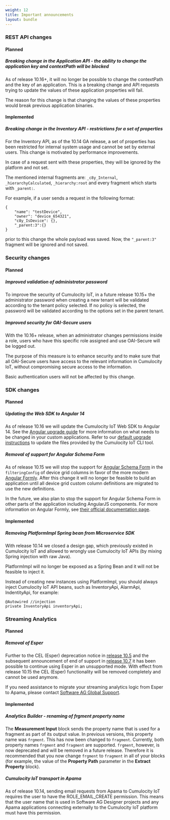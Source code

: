 ```yaml
---
weight: 12
title: Important announcements
layout: bundle
---
```


### REST API changes

#### Planned

##### Breaking change in the Application API - the ability to change the application key and contextPath will be blocked

As of release 10.16+, it will no longer be possible to change the contextPath and the key of an application.
This is a breaking change and API requests trying to update the values of these application properties will fail.

The reason for this change is that changing the values of these properties would break previous application binaries.

#### Implemented

##### Breaking change in the Inventory API - restrictions for a set of properties

For the Inventory API, as of the 10.14 GA release, a set of properties has been restricted for internal system usage and cannot be set by external users. This change is motivated by performance improvements.

In case of a request sent with these properties, they will be ignored by the platform and not set.

The mentioned internal fragments are: `_c8y_Internal`, `_hierarchyCalculated`, `_hierarchy:root` and every fragment which starts with `_parent:`.

For example, if a user sends a request in the following format:

```
{
	"name": "testDevice",
    "owner": "device_654321",
    "c8y_IsDevice": {},
    "_parent:3":{}
}
```

prior to this change the whole payload was saved. Now, the `"_parent:3"` fragment will be ignored and not saved.


### Security changes

#### Planned

##### Improved validation of administrator password

To improve the security of Cumulocity IoT, in a future release 10.15+ the administrator password when creating a new tenant will be validated according to the tenant policy selected. If no policy is selected, the password will be validated according to the options set in the parent tenant.

##### Improved security for OAI-Secure users

With the 10.16+ release, when an administrator changes permissions inside a role, users who have this specific role assigned and use OAI-Secure will be logged out.

The purpose of this measure is to enhance security and to make sure that all OAI-Secure users have access to the relevant information in Cumulocity IoT, without compromising secure access to the information.

Basic authentication users will not be affected by this change.


### SDK changes

#### Planned

##### Updating the Web SDK to Angular 14

As of release 10.16 we will update the Cumulocity IoT Web SDK to Angular 14. See the [Angular upgrade guide](https://v14.angular.io/guide/update-to-latest-version) for more information on what needs to be changed in your custom applications. Refer to our [default upgrade instructions](https://cumulocity.com/guides/web/upgrade/#update-to-an-newer-version) to update the files provided by the Cumulocity IoT CLI tool.

##### Removal of support for Angular Schema Form

As of release 10.15 we will stop the support for [Angular Schema Form](http:/schemaform.io/) in the `filteringConfig` of device grid columns in favor of the more modern [Angular Formly](https://formly.dev/). After this change it will no longer be feasible to build an application until all device grid custom column definitions are migrated to use the new definitions.

In the future, we also plan to stop the support for Angular Schema Form in other parts of the application including AngularJS components. For more information on Angular Formly, see [their official documentation page](https://formly.dev/examples/introduction).


#### Implemented

##### Removing PlatformImpl Spring bean from Microservice SDK

With release 10.14 we closed a design gap, which previously existed in Cumulocity IoT and allowed to wrongly use Cumulocity IoT APIs (by mixing Spring injection with raw Java).

PlatformImpl will no longer be exposed as a Spring Bean and it will not be feasible to inject it.

Instead of creating new instances using PlatformImpl, you should always inject Cumulocity IoT API beans, such as InventoryApi, AlarmApi, IndentityApi, for example:

```
@Autowired //injection
private InventoryApi inventoryApi;
```

### Streaming Analytics

#### Planned

##### Removal of Esper

Further to the CEL (Esper) deprecation notice in [release 10.5](/release-10-5-0/migration-10-5-0/) and the subsequent announcement of end of support in [release 10.7](/release-10-7-0/announcements-10-7-0/) it has been possible to continue using Esper in an unsupported mode. With effect from release 10.15 the CEL (Esper) functionality will be removed completely and cannot be used anymore.

If you need assistance to migrate your streaming analytics logic from Esper to Apama, please contact [Software AG Global Support](/about/contacting-support/).

#### Implemented

##### Analytics Builder - renaming of frgment property name

The **Measurement Input** block sends the property name that is used for a fragment as part of its output value.
In previous versions, this property name was `frgment`. This has now been changed to `fragment`.
Currently, both property names `frgment` and `fragment` are supported.
`frgment`, however, is now deprecated and will be removed in a future release.
Therefore it is recommended that you now change `frgment` to `fragment` in all of your blocks
(for example, the value of the **Property Path** parameter in the **Extract Property** block).

##### Cumulocity IoT transport in Apama

As of release 10.14, sending email requests from Apama to Cumulocity IoT requires the user to have the ROLE_EMAIL_CREATE permission.
This means that the user name that is used in Software AG Designer projects and any Apama applications connecting externally to the Cumulocity IoT platform must have this permission.
